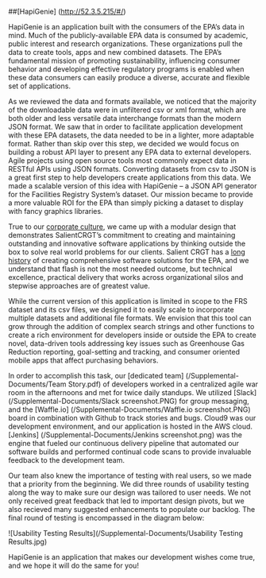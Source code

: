 ##[HapiGenie] (http://52.3.5.215/#/)

HapiGenie is an application built with the consumers of the EPA’s data in mind. Much of the publicly-available EPA data is consumed by academic, public interest and research organizations. These organizations pull the data to create tools, apps and new combined datasets. The EPA’s fundamental mission of promoting sustainability, influencing consumer behavior and developing effective regulatory programs is enabled when these data consumers can easily produce a diverse, accurate and flexible set of applications.

As we reviewed the data and formats available, we noticed that the majority of the downloadable data were in unfiltered csv or xml format, which are both older and less versatile data interchange formats than the modern JSON format. We saw that in order to facilitate application development with these EPA datasets, the data needed to be in a lighter, more adaptable format. Rather than skip over this step, we decided we would focus on building a robust API layer to present any EPA data to external developers. Agile projects using open source tools most commonly expect data in RESTful APIs using JSON formats. Converting datasets from csv to JSON is a great first step to help developers create applications from this data. We made a scalable version of this idea with HapiGenie – a JSON API generator for the Facilities Registry System’s dataset. Our mission became to provide a more valuable ROI for the EPA than simply picking a dataset to display with fancy graphics libraries. 

True to our <a href="https://github.com/SalientCRGT/epa-rfi/blob/master/Supplemental-Documents/About%20SalientCRGT.pdf">corporate culture</a>, we came up with a modular design that demonstrates SalientCRGT’s commitment to creating and maintaining outstanding and innovative software applications by thinking outside the box to solve real world problems for our clients. Salient CRGT has a  <a href="/Supplemental-Documents/SalientCRGT at the EPA.pdf">long history</a> of creating comprehensive software solutions for the EPA, and we understand that flash is not the most needed outcome, but technical excellence, practical delivery that works across organizational silos and stepwise approaches are of greatest value.

While the current version of this application is limited in scope to the FRS dataset and its csv files, we designed it to easily scale to incorporate multiple datasets and additional file formats. We envision that this tool can grow through the addition of complex search strings and other functions to create a rich environment for developers inside or outside the EPA to create novel, data-driven tools addressing key issues such as Greenhouse Gas Reduction reporting, goal-setting and tracking, and consumer oriented mobile apps that affect purchasing behaviors.

In order to accomplish this task, our [dedicated team] (/Supplemental-Documents/Team Story.pdf) of developers worked in a centralized agile war room in the afternoons and met for twice daily standups. We utilized [Slack] (/Supplemental-Documents/Slack screenshot.PNG) for group messaging, and the [Waffle.io] (/Supplemental-Documents/Waffle.io screenshot.PNG) board in combination with Github to track stories and bugs. Cloud9 was our development environment, and our application is hosted in the AWS cloud.  [Jenkins] (/Supplemental-Documents/Jenkins screenshot.png) was the engine that fueled our continuous delivery pipeline that automated our software builds and performed continual code scans to provide invaluable feedback to the development team.

Our team also knew the importance of testing with  real users, so we made that a priority from the beginning.  We did three rounds of usability testing along the way to make sure our design was tailored to user needs.  We not only received great feedback that led to important design pivots, but we also recieved many suggested enhancements to populate our backlog. The final round of testing is encompassed in the diagram below:

![Usability Testing Results](/Supplemental-Documents/Usability Testing Results.jpg)

HapiGenie is an application that makes our development wishes come true, and we hope it will do the same for you!

